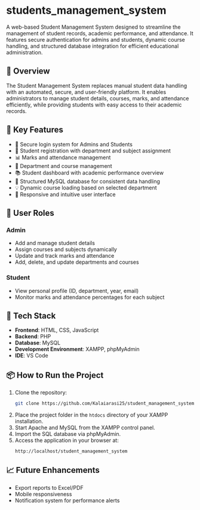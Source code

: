 # students_management_system
A web-based Student Management System designed to streamline the management of student records, academic performance, and attendance. It features secure authentication for admins and students, dynamic course handling, and structured database integration for efficient educational administration.

## 📌 Overview

The Student Management System replaces manual student data handling with an automated, secure, and user-friendly platform. It enables administrators to manage student details, courses, marks, and attendance efficiently, while providing students with easy access to their academic records.

## 🚀 Key Features

- 🔐 Secure login system for Admins and Students  
- 📝 Student registration with department and subject assignment  
- 📊 Marks and attendance management  
- 🏫 Department and course management  
- 📚 Student dashboard with academic performance overview  
- 📁 Structured MySQL database for consistent data handling  
- 💡 Dynamic course loading based on selected department  
- 📱 Responsive and intuitive user interface

## 👥 User Roles

### Admin
- Add and manage student details  
- Assign courses and subjects dynamically  
- Update and track marks and attendance  
- Add, delete, and update departments and courses  

### Student
- View personal profile (ID, department, year, email)  
- Monitor marks and attendance percentages for each subject  

## 🧰 Tech Stack

- **Frontend**: HTML, CSS, JavaScript  
- **Backend**: PHP  
- **Database**: MySQL  
- **Development Environment**: XAMPP, phpMyAdmin  
- **IDE**: VS Code  

## 📦 How to Run the Project

1. Clone the repository:
   ```bash
   git clone https://github.com/Kalaiarasi25/student_management_system.git
   ```
2. Place the project folder in the `htdocs` directory of your XAMPP installation.
3. Start Apache and MySQL from the XAMPP control panel.
4. Import the SQL database via phpMyAdmin.
5. Access the application in your browser at:
   ```
   http://localhost/student_management_system
   ```

## 📈 Future Enhancements

- Export reports to Excel/PDF  
- Mobile responsiveness  
- Notification system for performance alerts  
